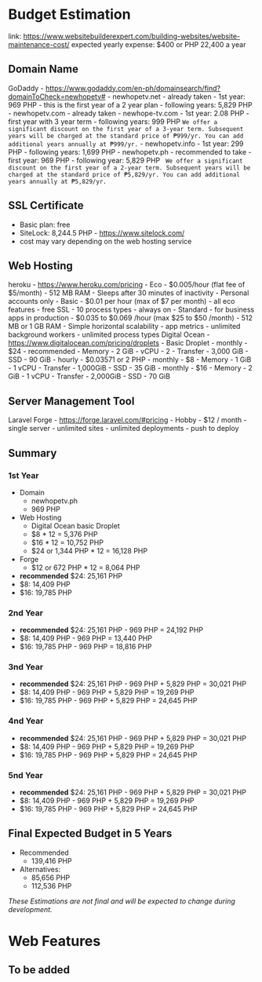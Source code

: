 # Budget Estimation
link: https://www.websitebuilderexpert.com/building-websites/website-maintenance-cost/
expected yearly expense: $400 or PHP 22,400 a year

## Domain Name
GoDaddy - https://www.godaddy.com/en-ph/domainsearch/find?domainToCheck=newhopetv#
	- newhopetv.net
		- already taken
		- 1st year: 969 PHP
			- this is the first year of a 2 year plan
		- following years: 5,829 PHP
	- newhopetv.com
		- already taken
	- newhope-tv.com
		- 1st year: 2.08 PHP
			- first year with 3 year term
		- following years: 999 PHP
		```
		We offer a significant discount on the first year of a 3-year term. Subsequent years will be charged at the standard price of ₱999/yr. You can add additional years annually at ₱999/yr.
		```
	- newhopetv.info
		- 1st year: 299 PHP
		- following years: 1,699 PHP
	- newhopetv.ph
		- recommended to take
		- first year: 969 PHP
		- following year: 5,829 PHP
		``` 
		We offer a significant discount on the first year of a 2-year term. Subsequent years will be charged at the standard price of ₱5,829/yr. You can add additional years annually at ₱5,829/yr.
		```
## SSL Certificate
- Basic plan: free
- SiteLock: 8,244.5 PHP - https://www.sitelock.com/
- cost may vary depending on the web hosting service

## Web Hosting
heroku - https://www.heroku.com/pricing
	- Eco
		- $0.005/hour (flat fee of $5/month)
		- 512 MB RAM
		- Sleeps after 30 minutes of inactivity
		- Personal accounts only
	- Basic
		- $0.01 per hour (max of $7 per month)
		- all eco features
		- free SSL
		- 10 process types
		- always on
	- Standard
		- for business apps in production
		- $0.035 to $0.069 /hour (max $25 to $50 /month)
		- 512 MB or 1 GB RAM
		- Simple horizontal scalability
		- app metrics
		- unlimited background workers
		- unlimited process types
Digital Ocean - https://www.digitalocean.com/pricing/droplets
	- Basic Droplet
		- monthly - $24
			- recommended
			- Memory - 2 GiB
			- vCPU - 2
			- Transfer - 3,000 GiB
			- SSD - 90 GiB
			- hourly - $0.03571 or 2 PHP
		- monthly - $8
			- Memory - 1 GiB
			- 1 vCPU
			- Transfer - 1,000GiB
			- SSD - 35 GiB
		- monthly - $16
			-  Memory - 2 GiB
			- 1 vCPU
			- Transfer - 2,000GiB
			- SSD - 70 GiB

## Server Management Tool
Laravel Forge - https://forge.laravel.com/#pricing
	- Hobby
		- $12 / month
		- single server
		- unlimited sites
		- unlimited deployments
		- push to deploy

## Summary
### 1st Year
- Domain
	- newhopetv.ph
	- 969 PHP
- Web Hosting
	- Digital Ocean basic Droplet
	- $8 * 12 = 5,376 PHP
	- $16 * 12 = 10,752 PHP
	- $24 or 1,344 PHP * 12 = 16,128 PHP
- Forge
	- $12 or 672 PHP * 12 = 8,064 PHP
- **recommended** $24: 25,161 PHP
- $8: 14,409 PHP
- $16: 19,785 PHP

### 2nd Year
- **recommended** $24: 25,161 PHP - 969 PHP = 24,192 PHP
- $8: 14,409 PHP - 969 PHP = 13,440 PHP
- $16: 19,785 PHP - 969 PHP = 18,816 PHP

### 3nd Year
- **recommended** $24: 25,161 PHP - 969 PHP + 5,829 PHP = 30,021 PHP
- $8: 14,409 PHP - 969 PHP + 5,829 PHP = 19,269 PHP
- $16: 19,785 PHP - 969 PHP + 5,829 PHP = 24,645 PHP

### 4nd Year
- **recommended** $24: 25,161 PHP - 969 PHP + 5,829 PHP = 30,021 PHP
- $8: 14,409 PHP - 969 PHP + 5,829 PHP = 19,269 PHP
- $16: 19,785 PHP - 969 PHP + 5,829 PHP = 24,645 PHP

### 5nd Year
- **recommended** $24: 25,161 PHP - 969 PHP + 5,829 PHP = 30,021 PHP
- $8: 14,409 PHP - 969 PHP + 5,829 PHP = 19,269 PHP
- $16: 19,785 PHP - 969 PHP + 5,829 PHP = 24,645 PHP

## Final Expected Budget in 5 Years
- Recommended
	- 139,416 PHP
- Alternatives:
	- 85,656 PHP
	- 112,536 PHP

*These Estimations are not final and will be expected to change during development.*

# Web Features
## To be added
